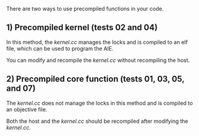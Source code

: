 There are two ways to use precompiled functions in your code.

## 1) Precompiled kernel (tests 02 and 04)

In this method, the *kernel.cc* manages the locks and is compiled to an elf file, which can be used to program the AIE.

You can modify and recompile the *kernel.cc* without recompiling the host.

## 2) Precompiled core function (tests 01, 03, 05, and 07)

The *kernel.cc* does not manage the locks in this method and is compiled to an objective file.

Both the host and the *kernel.cc* should be recompiled after modifying the *kernel.cc*. 
